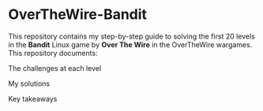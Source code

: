 # OverTheWire-Bandit
This repository contains  my step-by-step guide to solving the first 20 levels in the **Bandit** Linux game by **Over The Wire** in the OverTheWire wargames.
This repository documents:


The challenges at each level


My solutions


Key takeaways

